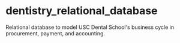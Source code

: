 # dentistry_relational_database
Relational database to model USC Dental School's business cycle in procurement, payment, and accounting.
